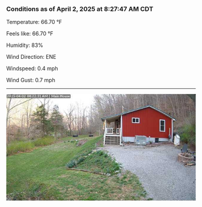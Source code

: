 ### Conditions as of April 2, 2025 at 8:27:47 AM CDT 

Temperature: 66.70 &deg;F

Feels like: 66.70 &deg;F

Humidity: 83%

Wind Direction: ENE

Windspeed: 0.4 mph

Wind Gust: 0.7 mph

---

<img src="./images/latest.jpeg"/>

